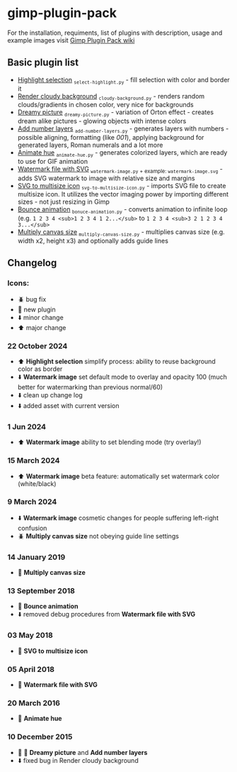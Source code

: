 # gimp-plugin-pack

For the installation, requiments, list of plugins with description, usage and example images visit [Gimp Plugin Pack wiki](https://github.com/Krzysiu/krzysiu-gimp-plugin-pack/wiki)

## Basic plugin list
+ [Highlight selection](https://github.com/Krzysiu/krzysiu-gimp-plugin-pack/wiki/Highlight-selection) <sub>`select-highlight.py`</sub> - fill selection with color and border it
+ [Render cloudy background](https://github.com/Krzysiu/krzysiu-gimp-plugin-pack/wiki/Render-cloudy-background) <sub>`cloudy-background.py`</sub> - renders random clouds/gradients in chosen color, very nice for backgrounds
+ [Dreamy picture](https://github.com/Krzysiu/krzysiu-gimp-plugin-pack/wiki/Dreamy-picture) <sub>`dreamy-picture.py`</sub> - variation of Orton effect - creates dream alike pictures - glowing objects with intense colors
+ [Add number layers](https://github.com/Krzysiu/krzysiu-gimp-plugin-pack/wiki/Add-number-layers) <sub>`add-number-layers.py`</sub> - generates layers with numbers - possible aligning, formatting (like *001*), applying background for generated layers, Roman numerals and a lot more
+ [Animate hue](https://github.com/Krzysiu/krzysiu-gimp-plugin-pack/wiki/Animate-hue) <sub>`animate-hue.py`</sub> - generates colorized layers, which are ready to use for GIF animation
+ [Watermark file with SVG](https://github.com/Krzysiu/krzysiu-gimp-plugin-pack/wiki/Watermark-file-with-SVG) <sub>`watermark-image.py` + example: `watermark-image.svg`</sub> - adds SVG watermark to image with relative size and margins
+ [SVG to multisize icon](https://github.com/Krzysiu/krzysiu-gimp-plugin-pack/wiki/SVG-to-multisize-icon) <sub>`svg-to-multisize-icon.py`</sub> - imports SVG file to create multisize icon. It utilizes the vector imaging power by importing different sizes - not just resizing in Gimp
+ [Bounce animation](https://github.com/Krzysiu/krzysiu-gimp-plugin-pack/wiki/Bounce-animation) <sub>`bonuce-animation.py`</sub> - converts animation to infinite loop (e.g. `1 2 3 4 <sub>1 2 3 4 1 2...</sub>` to `1 2 3 4 <sub>3 2 1 2 3 4 3...</sub>`
+ [Multiply canvas size](https://github.com/Krzysiu/krzysiu-gimp-plugin-pack/wiki/Multiply-canvas-size) <sub>`multiply-canvas-size.py`</sub> - multiplies canvas size (e.g. width x2, height x3) and optionally adds guide lines

## Changelog
### Icons:
+ :beetle: bug fix
+ :hatching_chick: new plugin
+ :arrow_down: minor change
+ :arrow_up: major change

### 22 October 2024
+ :arrow_up: **Highlight selection** simplify process: ability to reuse background color as border
+ :arrow_down: **Watermark image** set default mode to overlay and opacity 100 (much better for watermarking than previous normal/60)
+ :arrow_down: clean up change log
+ :arrow_down: added asset with current version 

### 1 Jun 2024
+ :arrow_up: **Watermark image** ability to set blending mode (try overlay!)

### 15 March 2024
+ :arrow_up: **Watermark image** beta feature: automatically set watermark color (white/black)

### 9 March 2024
+ :arrow_down: **Watermark image** cosmetic changes for people suffering left-right confusion
+ :beetle: **Multiply canvas size** not obeying guide line settings

### 14 January 2019
+ :hatching_chick: **Multiply canvas size**

### 13 September 2018
+ :hatching_chick: **Bounce animation**
+ :arrow_down: removed debug procedures from **Watermark file with SVG**

### 03 May 2018
+ :hatching_chick: **SVG to multisize icon**

### 05 April 2018
+ :hatching_chick: **Watermark file with SVG**

### 20 March 2016
+ :hatching_chick: **Animate hue**

### 10 December 2015
+ :hatching_chick: :hatching_chick: **Dreamy picture** and **Add number layers**
+ :arrow_down: fixed bug in Render cloudy background
